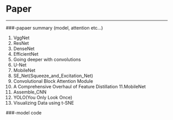 # Paper
-------------------------

###-papaer summary (model, attention etc...)
1. VggNet
2. ResNet
3. DenseNet
4. EfficientNet
5. Going deeper with convolutions
6. U-Net
7. MobileNet
8. SE_Net(Squeeze_and_Excitation_Net)
9. Convolutional Block Attention Module
10. A Comprehensive Overhaul of Feature Distillation
11.MobileNet
12. Assemble_CNN
13. YOLO(You Only Look Once)
14. Visualizing Data using t-SNE



###-model code
